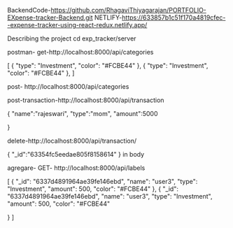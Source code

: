 
BackendCode-https://github.com/RhagaviThiyagarajan/PORTFOLIO-EXpense-tracker-Backend.git
NETLIFY-https://633857b1c51f170a4819cfec--expense-tracker-using-react-redux.netlify.app/



Describing the project
cd exp_tracker/server

postman- get-http://localhost:8000/api/categories

[ { "type": "Investment", "color": "#FCBE44" }, { "type": "Investment", "color": "#FCBE44" }, ]

post- http://localhost:8000/api/categories

post-transaction-http://localhost:8000/api/transaction

{ "name":"rajeswari", "type":"mom", "amount":5000

}

delete-http://localhost:8000/api/transaction/

{ "_id":"63354fc5eedae805f8158614" } in body

agregare- GET- http://localhost:8000/api/labels

[ { "_id": "6337d4891964ae39fe146ebd", "name": "user3", "type": "Investment", "amount": 500, "color": "#FCBE44" }, { "_id": "6337d4891964ae39fe146ebd", "name": "user3", "type": "Investment", "amount": 500, "color": "#FCBE44"

  }
  ]
